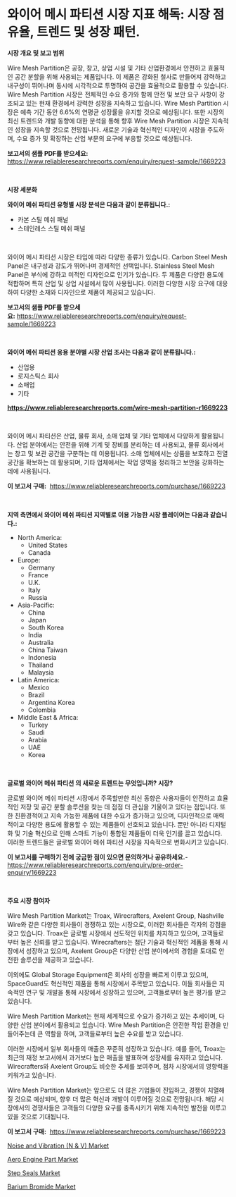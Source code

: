 <p><h1>와이어 메시 파티션 시장 지표 해독: 시장 점유율, 트렌드 및 성장 패턴.</h1></p><p><strong>시장 개요 및 보고 범위</strong></p>
<p><p>Wire Mesh Partition은 공장, 창고, 상업 시설 및 기타 산업환경에서 안전하고 효율적인 공간 분할을 위해 사용되는 제품입니다. 이 제품은 강화된 철사로 만들어져 강력하고 내구성이 뛰어나며 동시에 시각적으로 투명하여 공간을 효율적으로 활용할 수 있습니다. Wire Mesh Partition 시장은 전체적인 수요 증가와 함께 안전 및 보안 요구 사항이 강조되고 있는 현재 환경에서 강력한 성장을 지속하고 있습니다. Wire Mesh Partition 시장은 예측 기간 동안 6.6%의 연평균 성장률을 유지할 것으로 예상됩니다. 또한 시장의 최신 트렌드와 개발 동향에 대한 분석을 통해 향후 Wire Mesh Partition 시장은 지속적인 성장을 지속할 것으로 전망됩니다. 새로운 기술과 혁신적인 디자인이 시장을 주도하며, 수요 증가 및 확장하는 산업 부문의 요구에 부응할 것으로 예상됩니다.</p></p>
<p><strong>보고서의 샘플 PDF를 받으세요:</strong> <a href="https://www.reliableresearchreports.com/enquiry/request-sample/1669223">https://www.reliableresearchreports.com/enquiry/request-sample/1669223</a></p>
<p>&nbsp;</p>
<p><strong>시장 세분화</strong></p>
<p><strong>와이어 메쉬 파티션 유형별 시장 분석은 다음과 같이 분류됩니다.:</strong></p>
<p><ul><li>카본 스틸 메쉬 패널</li><li>스테인레스 스틸 메쉬 패널</li></ul></p>
<p>&nbsp;</p>
<p><p>와이어 메시 파티션 시장은 타입에 따라 다양한 종류가 있습니다. Carbon Steel Mesh Panel은 내구성과 강도가 뛰어나며 경제적인 선택입니다. Stainless Steel Mesh Panel은 부식에 강하고 미적인 디자인으로 인기가 있습니다. 두 제품은 다양한 용도에 적합하며 특히 산업 및 상업 시설에서 많이 사용됩니다. 이러한 다양한 시장 요구에 대응하여 다양한 소재와 디자인으로 제품이 제공되고 있습니다.</p></p>
<p><strong>보고서의 샘플 PDF를 받으세요:</strong>&nbsp;<a href="https://www.reliableresearchreports.com/enquiry/request-sample/1669223">https://www.reliableresearchreports.com/enquiry/request-sample/1669223</a></p>
<p>&nbsp;</p>
<p><strong> 와이어 메쉬 파티션 응용 분야별 시장 산업 조사는 다음과 같이 분류됩니다.:</strong></p>
<p><ul><li>산업용</li><li>로지스틱스 회사</li><li>소매업</li><li>기타</li></ul></p>
<p><strong><a href="https://www.reliableresearchreports.com/wire-mesh-partition-r1669223">https://www.reliableresearchreports.com/wire-mesh-partition-r1669223</a></strong></p>
<p>&nbsp;</p>
<p><p>와이어 메시 파티션은 산업, 물류 회사, 소매 업체 및 기타 업체에서 다양하게 활용됩니다. 산업 분야에서는 안전을 위해 기계 및 장비를 분리하는 데 사용되고, 물류 회사에서는 창고 및 보관 공간을 구분하는 데 이용됩니다. 소매 업체에서는 상품을 보호하고 진열 공간을 확보하는 데 활용되며, 기타 업체에서는 작업 영역을 정리하고 보안을 강화하는 데에 사용됩니다.</p></p>
<p><strong>이 보고서 구매:</strong>&nbsp; <a href="https://www.reliableresearchreports.com/purchase/1669223">https://www.reliableresearchreports.com/purchase/1669223</a></p>
<p>&nbsp;</p>
<p><strong>지역 측면에서 와이어 메쉬 파티션 지역별로 이용 가능한 시장 플레이어는 다음과 같습니다.:</strong></p>
<p><ul>
    <li>
        North America:
        <ul>
            <li>United States</li>
            <li>Canada</li>
        </ul>
    </li>
    <li>
        Europe:
        <ul>
            <li>Germany</li>
            <li>France</li>
            <li>U.K.</li>
            <li>Italy</li>
            <li>Russia</li>
        </ul>
    </li>
    <li>
        Asia-Pacific:
        <ul>
            <li>China</li>
            <li>Japan</li>
            <li>South Korea</li>
            <li>India</li>
            <li>Australia</li>
            <li>China Taiwan</li>
            <li>Indonesia</li>
            <li>Thailand</li>
            <li>Malaysia</li>
        </ul>
    </li>
    <li>
        Latin America:
        <ul>
            <li>Mexico</li>
            <li>Brazil</li>
            <li>Argentina Korea</li>
            <li>Colombia</li>
        </ul>
    </li>
    <li>
        Middle East & Africa:
        <ul>
            <li>Turkey</li>
            <li>Saudi</li>
            <li>Arabia</li>
            <li>UAE</li>
            <li>Korea</li>
        </ul>
    </li>
    </ul></p>
<p>&nbsp;</p>
<p><strong>글로벌 와이어 메쉬 파티션 의 새로운 트렌드는 무엇입니까? 시장?</strong></p>
<p><p>글로벌 와이어 메쉬 파티션 시장에서 주목할만한 최신 동향은 사용자들이 안전하고 효율적인 저장 및 공간 분할 솔루션을 찾는 데 점점 더 관심을 기울이고 있다는 점입니다. 또한 친환경적이고 지속 가능한 제품에 대한 수요가 증가하고 있으며, 디자인적으로 매력적이고 다양한 용도에 활용할 수 있는 제품들이 선호되고 있습니다. 뿐만 아니라 디지털화 및 기술 혁신으로 인해 스마트 기능이 통합된 제품들이 더욱 인기를 끌고 있습니다. 이러한 트렌드들은 글로벌 와이어 메쉬 파티션 시장을 지속적으로 변화시키고 있습니다.</p></p>
<p><strong>이 보고서를 구매하기 전에 궁금한 점이 있으면 문의하거나 공유하세요.</strong>- <a href="https://www.reliableresearchreports.com/enquiry/pre-order-enquiry/1669223">https://www.reliableresearchreports.com/enquiry/pre-order-enquiry/1669223</a></p>
<p>&nbsp;</p>
<p><strong>주요 시장 참여자</strong></p>
<p><p>Wire Mesh Partition Market는 Troax, Wirecrafters, Axelent Group, Nashville Wire와 같은 다양한 회사들이 경쟁하고 있는 시장으로, 이러한 회사들은 각자의 강점을 갖고 있습니다. Troax은 글로벌 시장에서 선도적인 위치를 차지하고 있으며, 고객들로부터 높은 신뢰를 받고 있습니다. Wirecrafters는 첨단 기술과 혁신적인 제품을 통해 시장에서 성장하고 있으며, Axelent Group은 다양한 산업 분야에서의 경험을 토대로 안전한 솔루션을 제공하고 있습니다. </p><p>이외에도 Global Storage Equipment은 회사의 성장을 빠르게 이루고 있으며, SpaceGuard도 혁신적인 제품을 통해 시장에서 주목받고 있습니다. 이들 회사들은 지속적인 연구 및 개발을 통해 시장에서 성장하고 있으며, 고객들로부터 높은 평가를 받고 있습니다.</p><p>Wire Mesh Partition Market는 현재 세계적으로 수요가 증가하고 있는 추세이며, 다양한 산업 분야에서 활용되고 있습니다. Wire Mesh Partition은 안전한 작업 환경을 만들어주는데 큰 역할을 하며, 고객들로부터 높은 수요를 받고 있습니다.</p><p>이러한 시장에서 일부 회사들의 매출은 꾸준히 성장하고 있습니다. 예를 들어, Troax는 최근의 재정 보고서에서 과거보다 높은 매출을 발표하며 성장세를 유지하고 있습니다. Wirecrafters와 Axelent Group도 비슷한 추세를 보여주며, 점차 시장에서의 영향력을 키워가고 있습니다. </p><p>Wire Mesh Partition Market는 앞으로도 더 많은 기업들이 진입하고, 경쟁이 치열해질 것으로 예상되며, 향후 더 많은 혁신과 개발이 이루어질 것으로 전망됩니다. 해당 시장에서의 경쟁사들은 고객들의 다양한 요구를 충족시키기 위해 지속적인 발전을 이루고 있을 것으로 기대됩니다.</p></p>
<p><strong>이 보고서 구매:</strong>&nbsp;&nbsp;<a href="https://www.reliableresearchreports.com/purchase/1669223">https://www.reliableresearchreports.com/purchase/1669223</a></p>
<p><p><a href="https://issuu.com/reportprime-2/docs/noise-and-vibration-n-v-market-size-2030.pptx">Noise and Vibration (N & V) Market</a></p><p><a href="https://issuu.com/reportprime-2/docs/aero-engine-part-market-size-2030.pptx">Aero Engine Part Market</a></p><p><a href="https://view.publitas.com/reportprime-1/global-step-seals-market-size-and-market-trends-insights-and-projections-from-2024-to-2031/">Step Seals Market</a></p><p><a href="https://shimmer-gardenia-37a.notion.site/Barium-Bromide-Market-Centers-on-Aspects-such-as-Market-Growth-Market-Share-Market-Opportunity-an-9cbb0d726a3c46848226209866cdf192">Barium Bromide Market</a></p></p>
